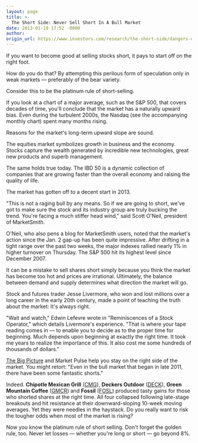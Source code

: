 ```yaml
---
layout: page
title: >-
  The Short Side: Never Sell Short In A Bull Market
date: 2013-01-18 17:52 -0800
author: 
origin_url: https://www.investors.com/research/the-short-side/dangers-of-selling-stocks-short
---
```





If you want to become good at selling stocks short, it pays to start off on the right foot.


How do you do that? By attempting this perilous form of speculation only in weak markets — preferably of the bear variety.


Consider this to be the platinum rule of short-selling.


If you look at a chart of a major average, such as the S&P 500, that covers decades of time, you'll conclude that the market has a naturally upward bias. Even during the turbulent 2000s, the Nasdaq (see the accompanying monthly chart) spent many months rising.


Reasons for the market's long-term upward slope are sound.


The equities market symbolizes growth in business and the economy. Stocks capture the wealth generated by incredible new technologies, great new products and superb management.


The same holds true today. The IBD 50 is a dynamic collection of companies that are growing faster than the overall economy and raising the quality of life.


The market has gotten off to a decent start in 2013.


"This is not a raging bull by any means. So if we are going to short, we've got to make sure the stock and its industry group are truly bucking the trend. You're facing a much stiffer head wind," said Scott O'Neil, president of MarketSmith.


O'Neil, who also pens a blog for MarketSmith users, noted that the market's action since the Jan. 2 gap-up has been quite impressive. After drifting in a tight range over the past two weeks, the major indexes rallied nearly 1% in higher turnover on Thursday. The S&P 500 hit its highest level since December 2007.


It can be a mistake to sell shares short simply because you think the market has become too hot and prices are irrational. Ultimately, the balance between demand and supply determines what direction the market will go.


Stock and futures trader Jesse Livermore, who won and lost millions over a long career in the early 20th century, made a point of teaching the truth about the market: It's always right.


"Wait and watch," Edwin Lefevre wrote in "Reminiscences of a Stock Operator," which details Livermore's experience. "That is where your tape reading comes in — to enable you to decide as to the proper time for beginning. Much depends upon beginning at exactly the right time. It took me years to realize the importance of this. It also cost me some hundreds of thousands of dollars."


[The Big Picture](http://news.investors.com/investing/big-picture.htm) and Market Pulse help you stay on the right side of the market. You might retort: "Even in the bull market that began in late 2011, there have been some fantastic shorts."


Indeed. **Chipotle Mexican Grill** ([CMG](https://research.investors.com/quote.aspx?symbol=CMG)), **Deckers Outdoor** ([DECK](https://research.investors.com/quote.aspx?symbol=DECK)), **Green Mountain Coffee** ([GMCR](https://research.investors.com/quote.aspx?symbol=GMCR)) and **Fossil** ([FOSL](https://research.investors.com/quote.aspx?symbol=FOSL)) produced tasty gains for those who shorted shares at the right time. All four collapsed following late-stage breakouts and hit resistance at their downward-sloping 10-week moving averages. Yet they were needles in the haystack. Do you really want to risk the tougher odds when most of the market is rising?


Now you know the platinum rule of short selling. Don't forget the golden rule, too. Never let losses — whether you're long or short — go beyond 8%.




